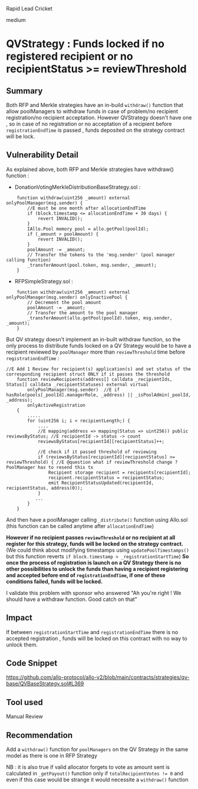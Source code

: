 Rapid Lead Cricket

medium

# QVStrategy : Funds locked if no registered recipient or no recipientStatus >= reviewThreshold
## Summary
Both RFP and Merkle strategies have an in-build `withdraw()` function that allow poolManagers to withdraw funds in case of problem/no recipient registration/no recipient acceptation.
However QVStrategy doesn't have one , so in case of no registration or no acceptation of a recipient before `registrationEndTime` is passed  , funds deposited on the strategy contract will be lock.

## Vulnerability Detail
As explained above, both RFP and Merkle strategies have withdraw() function : 

- DonationVotingMerkleDistributionBaseStrategy.sol : 
```solidity
    function withdraw(uint256 _amount) external onlyPoolManager(msg.sender) {
        //E must be one month after allocationEndTime
        if (block.timestamp <= allocationEndTime + 30 days) {
            revert INVALID();
        }
        IAllo.Pool memory pool = allo.getPool(poolId);
        if (_amount > poolAmount) { 
            revert INVALID();
        }
        poolAmount -= _amount;
        // Transfer the tokens to the 'msg.sender' (pool manager calling function)
        _transferAmount(pool.token, msg.sender, _amount);
    }
```

- RFPSimpleStrategy.sol : 
```solidity
    function withdraw(uint256 _amount) external onlyPoolManager(msg.sender) onlyInactivePool {
        // Decrement the pool amount
        poolAmount -= _amount;
        // Transfer the amount to the pool manager
        _transferAmount(allo.getPool(poolId).token, msg.sender, _amount);
    }
```
But QV strategy doesn't implement an in-built withdraw function, so the only process to distribute funds locked on a QV Strategy would be to have a recipient reviewed by `poolManager` more than `reviewThreshold` time before `registrationEndTime` :
```solidity
//E Add 1 Review for recipient(s) application(s) and set status of the corresponding recipient struct ONLY if it passes the threshold
    function reviewRecipients(address[] calldata _recipientIds, Status[] calldata _recipientStatuses) external virtual
        onlyPoolManager(msg.sender)  //E if hasRole(pools[_poolId].managerRole, _address) || _isPoolAdmin(_poolId, _address);
        onlyActiveRegistration
    {
        .....
        for (uint256 i; i < recipientLength;) {
            ....
            //E mapping(address => mapping(Status => uint256)) public reviewsByStatus; //E recipientId -> status -> count
            reviewsByStatus[recipientId][recipientStatus]++;

            //E check if it passed threshold of reviewing
            if (reviewsByStatus[recipientId][recipientStatus] >= reviewThreshold) { //E @question what if reviewThreshold change ? PoolManager has to resend this tx
                Recipient storage recipient = recipients[recipientId];
                recipient.recipientStatus = recipientStatus;
                emit RecipientStatusUpdated(recipientId, recipientStatus, address(0));
            }
           ...
        }
    }
```
And then have a poolManager calling `_distribute()` function using Allo.sol (this function can be called anytime after `allocationEndTime`)

**However if no recipient passes `reviewThreshold` or no recipient at all register for this strategy, funds will be locked on the strategy contract.**
(We could think about modifying timestamps using `updatePoolTimestamps()` but this function reverts `if block.timestamp > _registrationStartTime`)
**So once the process of registration is launch on a QV Strategy there is no other possibilities to unlock the funds than having a recipient registering and accepted before end of `registrationEndTime`, if one of these conditions failed, funds will be locked.**

I validate this problem with sponsor who answered "Ah you're right ! We should have a withdraw function. Good catch on that"

## Impact

If between `registrationStartTime` and `registrationEndTime` there is no accepted registration , funds will be locked on this contract with no way to unlock them.

## Code Snippet

https://github.com/allo-protocol/allo-v2/blob/main/contracts/strategies/qv-base/QVBaseStrategy.sol#L369

## Tool used

Manual Review

## Recommendation

Add a `withdraw()` function for `poolManagers` on the QV Strategy in the same model as there is one in RFP Strategy


NB : it is also true if valid allocator forgets to vote as amount sent is calculated in `_getPayout()` function only if `totalRecipientVotes != 0` and even if this case would be strange it would necessite a `withdraw()` function